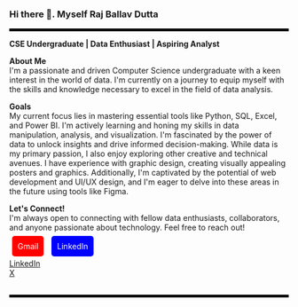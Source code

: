 ### Hi there 👋. Myself Raj Ballav Dutta ###

<hr style="border: 2px solid black;"> 

**CSE Undergraduate | Data Enthusiast | Aspiring Analyst**


**About Me**
<br>
I'm a passionate and driven Computer Science undergraduate with a keen interest in the world of data. I'm currently on a journey to equip myself with the skills and knowledge necessary to excel in the field of data analysis.

**Goals**
<br>
My current focus lies in mastering essential tools like Python, SQL, Excel, and Power BI. I'm actively learning and honing my skills in data manipulation, analysis, and visualization. I'm fascinated by the power of data to unlock insights and drive informed decision-making. While data is my primary passion, I also enjoy exploring other creative and technical avenues. I have experience with graphic design, creating visually appealing posters and graphics. Additionally, I'm captivated by the potential of web development and UI/UX design, and I'm eager to delve into these areas in the future using tools like Figma.

**Let's Connect!**
<br>
I'm always open to connecting with fellow data enthusiasts, collaborators, and anyone passionate about technology. Feel free to reach out!
<br><br>
<a href="duttaraj327@gmail.com" img src="" style="background-color: red; color: white; padding: 10px; margin: 5px; text-decoration: none; border-radius: 5px;">Gmail</a>
<a href="www.linkedin.com/in/raj-ballav-dutta-00242a303" img src="https://www.edigitalagency.com.au/wp-content/uploads/Linkedin-logo-png.png" style="background-color: blue; color: white; padding: 10px; margin: 5px; text-decoration: none; border-radius: 5px;">LinkedIn</a>
<div class="link-container">
    <a href="www.linkedin.com/in/raj-ballav-dutta-00242a303">LinkedIn</a>
</div>
<div class="link-container">
    <a href="www.x.com/raj_b_dutta?t=">X</a>
</div>

<br>
<hr style="border: 2px solid black;"> 



<!--
**r1sh1raj01/r1sh1raj01** is a ✨ _special_ ✨ repository because its `README.md` (this file) appears on your GitHub profile.

Here are some ideas to get you started:

- 🔭 I’m currently working on ...
- 🌱 I’m currently learning ...
- 👯 I’m looking to collaborate on ...
- 🤔 I’m looking for help with ...
- 💬 Ask me about ...
- 📫 How to reach me: ...
- 😄 Pronouns: ...
- ⚡ Fun fact: ...
-->
